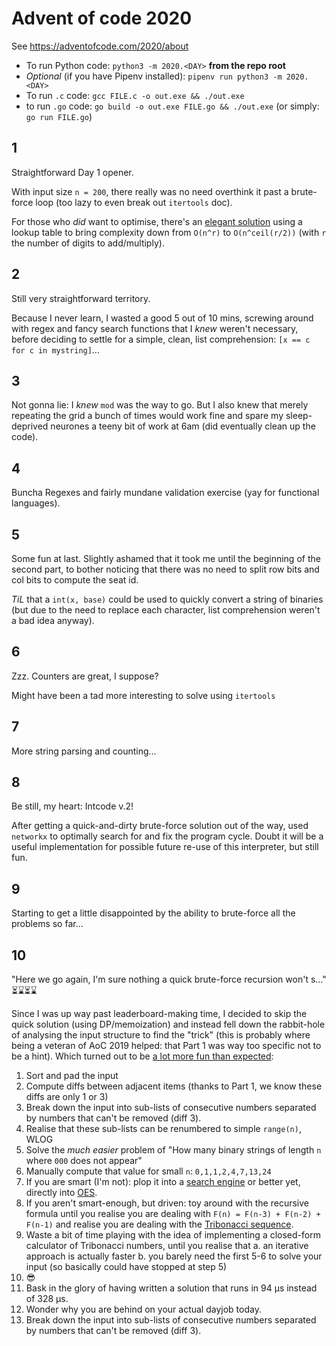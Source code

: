 # Advent of code 2020

See https://adventofcode.com/2020/about

* To run Python code: `python3 -m 2020.<DAY>` **from the repo root**
* *Optional* (if you have Pipenv installed): `pipenv run python3 -m 2020.<DAY>`
* To run `.c` code: `gcc FILE.c -o out.exe && ./out.exe`
* to run `.go` code: `go build -o out.exe FILE.go && ./out.exe` (or simply: `go run FILE.go`)


## 1

Straightforward Day 1 opener.

With input size `n = 200`, there really was no need overthink it past a brute-force loop (too lazy to even break out `itertools` doc).

For those who *did* want to optimise, there's an [elegant solution](https://gist.github.com/sharpobject/72ccfe8eaac07346576fb5e6670681da) using a lookup table to bring complexity down from `O(n^r)` to `O(n^ceil(r/2))` (with `r` the number of digits to add/multiply).

## 2

Still very straightforward territory.

Because I never learn, I wasted a good 5 out of 10 mins, screwing around with regex and fancy search functions that I *knew* weren't necessary, before deciding to settle for a simple, clean, list comprehension: `[x == c for c in mystring]`…


## 3

Not gonna lie: I *knew* `mod` was the way to go. But I also knew that merely repeating the grid a bunch of times would work fine and spare my sleep-deprived neurones a teeny bit of work at 6am (did eventually clean up the code).

## 4

Buncha Regexes and fairly mundane validation exercise (yay for functional languages).

## 5

Some fun at last. Slightly ashamed that it took me until the beginning of the second part, to bother noticing that there was no need to split row bits and col bits to compute the seat id.

*TiL* that a `int(x, base)` could be used to quickly convert a string of binaries (but due to the need to replace each character, list comprehension weren't a bad idea anyway).

## 6

Zzz. Counters are great, I suppose?

Might have been a tad more interesting to solve using `itertools`

## 7

More string parsing and counting…

## 8

Be still, my heart: Intcode v.2!

After getting a quick-and-dirty brute-force solution out of the way, used `networkx` to optimally search for and fix the program cycle. Doubt it will be a useful implementation for possible future re-use of this interpreter, but still fun.

## 9

Starting to get a little disappointed by the ability to brute-force all the problems so far…

## 10

"Here we go again, I'm sure nothing a quick brute-force recursion won't s…" ⏳⌛️⏳⌛️

Since I was up way past leaderboard-making time, I decided to skip the quick solution (using DP/memoization) and instead fell down the rabbit-hole of analysing the input structure to find the "trick" (this is probably where being a veteran of AoC 2019 helped: that Part 1 was way too specific not to be a hint). Which turned out to be [a lot more fun than expected](https://github.com/zedrdave/advent_of_code/blob/master/2020/10/__main__.py):

1. Sort and pad the input
2. Compute diffs between adjacent items (thanks to Part 1, we know these diffs are only 1 or 3)
2. Break down the input into sub-lists of consecutive numbers separated by numbers that can't be removed (diff 3).
3. Realise that these sub-lists can be renumbered to simple `range(n)`, WLOG
4. Solve the *much easier* problem of "How many binary strings of length `n` where `000` does not appear"
5. Manually compute that value for small `n`: `0,1,1,2,4,7,13,24` 
6. If you are smart (I'm not): plop it into a [search engine](https://duckduckgo.com/?q=1%2C1%2C2%2C4%2C7%2C13%2C24%2C44&t=osx&ia=web) or better yet, directly into [OES](https://oeis.org/A000073).
7. If you aren't smart-enough, but driven: toy around with the recursive formula until you realise you are dealing with `F(n) = F(n-3) + F(n-2) + F(n-1)` and realise you are dealing with the [Tribonacci sequence](https://oeis.org/A000073).
8. Waste a bit of time playing with the idea of implementing a closed-form calculator of Tribonacci numbers, until you realise that a. an iterative approach is actually faster b. you barely need the first 5-6 to solve your input (so basically could have stopped at step 5)
9. 😎
10. Bask in the glory of having written a solution that runs in 94 µs instead of 328 µs.
11. Wonder why you are behind on your actual dayjob today.
2. Break down the input into sub-lists of consecutive numbers separated by numbers that can't be removed (diff 3).
